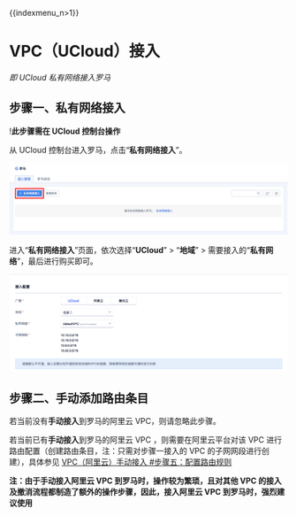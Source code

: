 {{indexmenu_n>1}}

# VPC（UCloud）接入

*即 UCloud 私有网络接入罗马*

## 步骤一、私有网络接入

\!**<span class="underline">此步骤需在 UCloud 控制台操作</span>**

从 UCloud 控制台进入罗马，点击“**私有网络接入**”。

![](/images/operation/私有网络接入.png)

进入“**私有网络接入**”页面，依次选择“**UCloud**” \> “**地域**” \>
需要接入的“**私有网络**”，最后进行购买即可。

![](/images/operation/ucloud_access/ucloud私有网络接入.png)

## 步骤二、手动添加路由条目

若当前没有**手动接入**到罗马的阿里云 VPC，则请忽略此步骤。

若当前已有**手动接入**到罗马的阿里云 VPC ，则需要在阿里云平台对该 VPC 进行路由配置（创建路由条目，注：只需对步骤一接入的 VPC
的子网网段进行创建），具体参见 [VPC（阿里云）手动接入
\#步骤五：配置路由规则](/network/roma/operation/ali_manual_access#%E6%9F%A5%E7%9C%8B%E5%B7%B2%E6%8E%A5%E5%85%A5%E7%BD%97%E9%A9%AC%E7%9A%84vpc%E7%9A%84%E5%AD%90%E7%BD%91%E7%BD%91%E6%AE%B5)

**注：由于手动接入阿里云 VPC 到罗马时，操作较为繁琐，且对其他 VPC 的接入及撤消流程都制造了额外的操作步骤，因此，接入阿里云 VPC
到罗马时，强烈建议使用 [](/network/roma/operation/ali_auto_access)**
